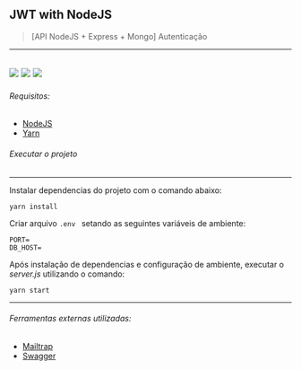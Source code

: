 ## JWT with NodeJS
> [API NodeJS + Express + Mongo] Autenticação 
---
[![](http://img.youtube.com/vi/BN_8bCfVp88/default.jpg)](https://www.youtube.com/watch?v=BN_8bCfVp88&list=PL85ITvJ7FLoiXVwHXeOsOuVppGbBzo2dp&index=1)
[![](http://img.youtube.com/vi/KKTX1l3sZGk/default.jpg)](https://www.youtube.com/watch?v=KKTX1l3sZGk&list=PL85ITvJ7FLoiXVwHXeOsOuVppGbBzo2dp&index=2)
[![](http://img.youtube.com/vi/Zwdv9RllPqU/default.jpg)](https://www.youtube.com/watch?v=Zwdv9RllPqU&list=PL85ITvJ7FLoiXVwHXeOsOuVppGbBzo2dp&index=3)
---

###### Requisitos:
 - [NodeJS](https://nodejs.org/en/)
 - [Yarn](https://yarnpkg.com/lang/en/docs/install/#mac-stable)
 
###### Executar o projeto
---
Instalar dependencias do projeto com o comando abaixo: 
```console
yarn install
``` 

Criar arquivo ```.env ``` setando as seguintes variáveis de ambiente:
```
PORT=
DB_HOST=
```

Após instalação de dependencias e configuração de ambiente, executar o *server.js* utilizando o comando:
```console
yarn start
```
---

###### Ferramentas externas utilizadas:
- [Mailtrap](https://mailtrap.io/)
- [Swagger](https://swagger.io/)


